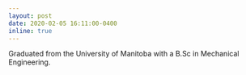 ```yaml
---
layout: post
date: 2020-02-05 16:11:00-0400
inline: true
---
```


Graduated from the University of Manitoba with a B.Sc in Mechanical Engineering.
